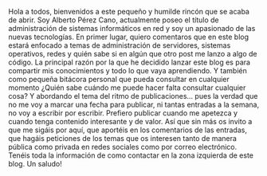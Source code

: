 Hola a todos, bienvenidos a este pequeño y humilde rincón que se acaba de abrir. Soy Alberto Pérez Cano, actualmente poseo el título de administración de sistemas informáticos en red y soy un apasionado de las nuevas tecnologías.
En primer lugar, quiero comentaros que en este blog estará enfocado a temas de administración de servidores, sistemas operativos, redes y quién sabe si en algún que otro post me lanzo a algo de código.
La principal razón por la que he decidido lanzar este blog es para compartir mis conocimientos y todo lo que vaya aprendiendo. Y también como pequeña bitácora personal que pueda consultar en cualquier momento ¿Quién sabe cuándo me puede hacer falta consultar cualquier cosa?
Y abordando el tema del ritmo de publicaciones… pues la verdad que no me voy a marcar una fecha para publicar, ni tantas entradas a la semana, no voy a escribir por escribir. Prefiero publicar cuando me apetezca y cuando tenga contenido interesante y de valor.
Así que sin más os invito a que me sigáis por aquí, que aportéis en los comentarios de las entradas, que hagáis peticiones de los temas que os interesen tanto de manera pública como privada en redes sociales como por correo electrónico.
Tenéis toda la información de como contactar en la zona izquierda de este blog.
Un saludo!